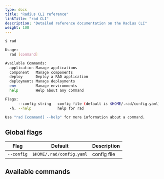 ```yaml
---
type: docs
title: "Radius CLI reference"
linkTitle: "rad CLI"
description: "Detailed reference documentation on the Radius CLI"
weight: 100
---
```


```bash
$ rad

Usage:
  rad [command]

Available Commands:
  application Manage applications
  component   Manage components
  deploy      Deploy a RAD application
  deployments Manage deployments
  env         Manage environments
  help        Help about any command

Flags:
      --config string   config file (default is $HOME/.rad/config.yaml)
  -h, --help            help for rad

Use "rad [command] --help" for more information about a command.
```

## Global flags

| Flag | Default | Description |
|------|---------|-------------|
| `--config` | `$HOME/.rad/config.yaml` | config file

## Available commands
